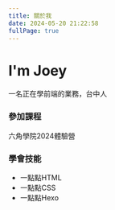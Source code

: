 ```yaml
---
title: 關於我
date: 2024-05-20 21:22:58
fullPage: true
---
```


# I'm Joey

一名正在學前端的業務，台中人

### 參加課程

六角學院2024體驗營

### 學會技能

* 一點點HTML
* 一點點CSS
* 一點點Hexo